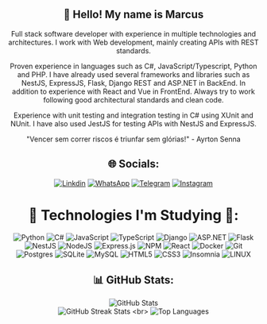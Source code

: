 <div align="center">

## 💫 Hello! My name is Marcus

Full stack software developer with experience in multiple technologies and architectures. I work with Web development, mainly creating APIs with REST standards.

Proven experience in languages ​​such as C#, JavaScript/Typescript, Python and PHP. I have already used several frameworks and libraries such as NestJS, ExpressJS, Flask, Django REST and ASP.NET in BackEnd. In addition to experience with React and Vue in FrontEnd. Always try to work following good architectural standards and clean code.

Experience with unit testing and integration testing in C# using XUnit and NUnit. I have also used JestJS for testing APIs with NestJS and ExpressJS.

<!-- <p align="center">
  <img src="https://cdnb.artstation.com/p/assets/images/images/048/282/733/original/exceptrea-gamerroom-1-revisioned-0.gif" width="600" alt="Gamer Room">
</p> -->

"Vencer sem correr riscos é triunfar sem glórias!" - Ayrton Senna

## 🌐 Socials:

[![Linkdin](https://img.shields.io/badge/LinkedIn-0077B5?style=for-the-badge&logo=linkedin&logoColor=white)](https://www.linkedin.com/in/silveira-marcus/)
[![WhatsApp](https://img.shields.io/badge/WhatsApp-25D366?style=for-the-badge&logo=whatsapp&logoColor=white
)](https://api.whatsapp.com/send?phone=5551983124465)
[![Telegram](https://img.shields.io/badge/Telegram-2CA5E0?style=for-the-badge&logo=telegram&logoColor=white)](https://t.me/marcus_silveira)
[![Instagram](https://img.shields.io/badge/Instagram-E4405F?style=for-the-badge&logo=instagram&logoColor=white)](https://www.instagram.com/silveira_marcus_/)

# 🚀 Technologies I'm Studying 🚀:

![Python](https://img.shields.io/badge/python-%233776AB.svg?style=for-the-badge&logo=python&logoColor=white)
![C#](https://img.shields.io/badge/c%23-%23239120.svg?style=for-the-badge&logo=c-sharp&logoColor=white)
![JavaScript](https://img.shields.io/badge/javascript-%23323330.svg?style=for-the-badge&logo=javascript&logoColor=%23F7DF1E) ![TypeScript](https://img.shields.io/badge/typescript-%23007ACC.svg?style=for-the-badge&logo=typescript&logoColor=white)
![Django](https://img.shields.io/badge/django-%23092E20.svg?style=for-the-badge&logo=django&logoColor=white)
![ASP.NET](https://img.shields.io/badge/ASP.NET-%235C2D91.svg?style=for-the-badge&logo=.net&logoColor=white)
![Flask](https://img.shields.io/badge/flask-%23000.svg?style=for-the-badge&logo=flask&logoColor=white)
![NestJS](https://img.shields.io/badge/nestjs-%23E0234E.svg?style=for-the-badge&logo=nestjs&logoColor=white) ![NodeJS](https://img.shields.io/badge/node.js-6DA55F?style=for-the-badge&logo=node.js&logoColor=white) 
 ![Express.js](https://img.shields.io/badge/express.js-%23404d59.svg?style=for-the-badge&logo=express&logoColor=%2361DAFB) ![NPM](https://img.shields.io/badge/NPM-%23000000.svg?style=for-the-badge&logo=npm&logoColor=white)
![React](https://img.shields.io/badge/react-%2361DAFB.svg?style=for-the-badge&logo=react&logoColor=white)
![Docker](https://img.shields.io/badge/docker-%232496ED.svg?style=for-the-badge&logo=docker&logoColor=white)
![Git](https://img.shields.io/badge/git-%23F05032.svg?style=for-the-badge&logo=git&logoColor=white)
![Postgres](https://img.shields.io/badge/postgres-%23316192.svg?style=for-the-badge&logo=postgresql&logoColor=white) ![SQLite](https://img.shields.io/badge/sqlite-%2307405e.svg?style=for-the-badge&logo=sqlite&logoColor=white) ![MySQL](https://img.shields.io/badge/mysql-%2300f.svg?style=for-the-badge&logo=mysql&logoColor=white) 
![HTML5](https://img.shields.io/badge/html5-%23E34F26.svg?style=for-the-badge&logo=html5&logoColor=white)
![CSS3](https://img.shields.io/badge/css3-%231572B6.svg?style=for-the-badge&logo=css3&logoColor=white) ![Insomnia](https://img.shields.io/badge/Insomnia-black?style=for-the-badge&logo=insomnia&logoColor=5849BE) ![LINUX](https://img.shields.io/badge/Linux-FCC624?style=for-the-badge&logo=linux&logoColor=black)

## 📊 GitHub Stats:

![GitHub Stats](https://github-readme-stats.vercel.app/api?username=marcus-silveira&theme=midnight-purple&hide_border=false&include_all_commits=false&count_private=false)
<br>
![GitHub Streak Stats]([https://github-readme-streak-stats.herokuapp.com/?user=marcus-silveira&theme=midnight-purple&hide_border=false](https://github-readme-streak-stats.herokuapp.com/?user=marcus-silveira&theme=midnight-purple&hide_border=false))
<br>
![Top Languages](https://github-readme-stats.vercel.app/api/top-langs/?username=marcus-silveira&theme=midnight-purple&hide_border=false&include_all_commits=false&count_private=false&layout=compact)

## 

<!-- ![GitHub Trophies](https://github-profile-trophy.vercel.app/?username=marcus-silveira&theme=dracula&no-frame=false&no-bg=true&margin-w=4) -->

<!-- ![Random Dev Quote](https://quotes-github-readme.vercel.app/api?type=horizontal&theme=radical) -->
